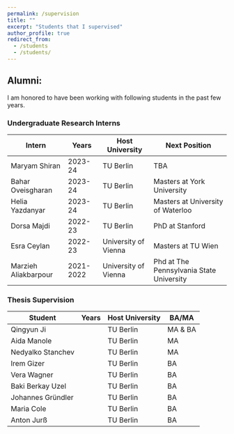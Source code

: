 ```yaml
---
permalink: /supervision
title: ""
excerpt: "Students that I supervised"
author_profile: true
redirect_from: 
  - /students
  - /students/
---
```


## Alumni:
I am honored to have been working with following students in the past few years.

###  Undergraduate Research Interns

| Intern  | Years  | Host University  | Next Position |
|---|---|---|---|
|  Maryam Shiran  |  2023-24 | TU Berlin  |  TBA |
|  Bahar Oveisgharan |  2023-24 |  TU Berlin |   Masters at York University |
|  Helia Yazdanyar  |  2023-24 | TU Berlin  | Masters at University of Waterloo  |
|  Dorsa Majdi |  2022-23|  TU Berlin |  PhD at Stanford |
|  Esra Ceylan  |  2022-23 | University of Vienna  | Masters at TU Wien |
|  Marzieh Aliakbarpour |  2021-2022 |  University of Vienna  |  Phd at The Pennsylvania State University |


### Thesis Supervision


| Student  | Years   | Host University |  BA/MA |
|---|---|---|---|
| Qingyun Ji  |  | TU Berlin | MA & BA |
| Aida Manole |   | TU Berlin | MA    |
| Nedyalko Stanchev | | TU Berlin | MA | 
| Irem Gizer       |  | TU Berlin | BA    |
| Vera Wagner      |  | TU Berlin | BA    |
| Baki Berkay Uzel | | TU Berlin |  BA    | 
| Johannes Gründler  | | TU Berlin |  BA |
| Maria Cole  |  | TU Berlin |  BA |
| Anton Jurß |  | TU Berlin | BA | 
 
